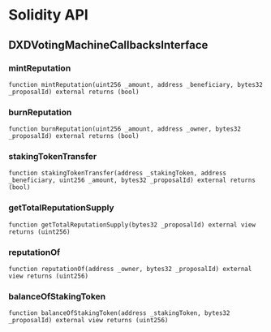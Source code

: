 # Solidity API

## DXDVotingMachineCallbacksInterface

### mintReputation

```solidity
function mintReputation(uint256 _amount, address _beneficiary, bytes32 _proposalId) external returns (bool)
```

### burnReputation

```solidity
function burnReputation(uint256 _amount, address _owner, bytes32 _proposalId) external returns (bool)
```

### stakingTokenTransfer

```solidity
function stakingTokenTransfer(address _stakingToken, address _beneficiary, uint256 _amount, bytes32 _proposalId) external returns (bool)
```

### getTotalReputationSupply

```solidity
function getTotalReputationSupply(bytes32 _proposalId) external view returns (uint256)
```

### reputationOf

```solidity
function reputationOf(address _owner, bytes32 _proposalId) external view returns (uint256)
```

### balanceOfStakingToken

```solidity
function balanceOfStakingToken(address _stakingToken, bytes32 _proposalId) external view returns (uint256)
```
